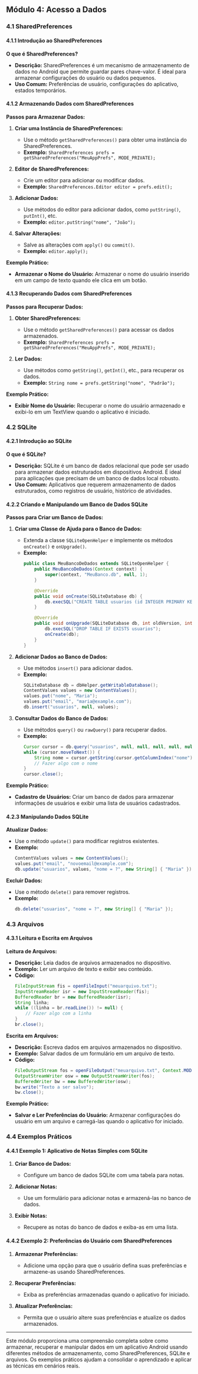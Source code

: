 ## Módulo 4: Acesso a Dados

### 4.1 SharedPreferences

#### 4.1.1 Introdução ao SharedPreferences

**O que é SharedPreferences?**
- **Descrição:** SharedPreferences é um mecanismo de armazenamento de dados no Android que permite guardar pares chave-valor. É ideal para armazenar configurações do usuário ou dados pequenos.
- **Uso Comum:** Preferências de usuário, configurações do aplicativo, estados temporários.

#### 4.1.2 Armazenando Dados com SharedPreferences

**Passos para Armazenar Dados:**
1. **Criar uma Instância de SharedPreferences:**
   - Use o método `getSharedPreferences()` para obter uma instância do SharedPreferences.
   - **Exemplo:** `SharedPreferences prefs = getSharedPreferences("MeuAppPrefs", MODE_PRIVATE);`

2. **Editor de SharedPreferences:**
   - Crie um editor para adicionar ou modificar dados.
   - **Exemplo:** `SharedPreferences.Editor editor = prefs.edit();`

3. **Adicionar Dados:**
   - Use métodos do editor para adicionar dados, como `putString()`, `putInt()`, etc.
   - **Exemplo:** `editor.putString("nome", "João");`

4. **Salvar Alterações:**
   - Salve as alterações com `apply()` ou `commit()`.
   - **Exemplo:** `editor.apply();`

**Exemplo Prático:**
- **Armazenar o Nome do Usuário:** Armazenar o nome do usuário inserido em um campo de texto quando ele clica em um botão.

#### 4.1.3 Recuperando Dados com SharedPreferences

**Passos para Recuperar Dados:**
1. **Obter SharedPreferences:**
   - Use o método `getSharedPreferences()` para acessar os dados armazenados.
   - **Exemplo:** `SharedPreferences prefs = getSharedPreferences("MeuAppPrefs", MODE_PRIVATE);`

2. **Ler Dados:**
   - Use métodos como `getString()`, `getInt()`, etc., para recuperar os dados.
   - **Exemplo:** `String nome = prefs.getString("nome", "Padrão");`

**Exemplo Prático:**
- **Exibir Nome do Usuário:** Recuperar o nome do usuário armazenado e exibi-lo em um TextView quando o aplicativo é iniciado.

### 4.2 SQLite

#### 4.2.1 Introdução ao SQLite

**O que é SQLite?**
- **Descrição:** SQLite é um banco de dados relacional que pode ser usado para armazenar dados estruturados em dispositivos Android. É ideal para aplicações que precisam de um banco de dados local robusto.
- **Uso Comum:** Aplicativos que requerem armazenamento de dados estruturados, como registros de usuário, histórico de atividades.

#### 4.2.2 Criando e Manipulando um Banco de Dados SQLite

**Passos para Criar um Banco de Dados:**
1. **Criar uma Classe de Ajuda para o Banco de Dados:**
   - Extenda a classe `SQLiteOpenHelper` e implemente os métodos `onCreate()` e `onUpgrade()`.
   - **Exemplo:**
     ```java
     public class MeuBancoDeDados extends SQLiteOpenHelper {
         public MeuBancoDeDados(Context context) {
             super(context, "MeuBanco.db", null, 1);
         }

         @Override
         public void onCreate(SQLiteDatabase db) {
             db.execSQL("CREATE TABLE usuarios (id INTEGER PRIMARY KEY, nome TEXT, email TEXT)");
         }

         @Override
         public void onUpgrade(SQLiteDatabase db, int oldVersion, int newVersion) {
             db.execSQL("DROP TABLE IF EXISTS usuarios");
             onCreate(db);
         }
     }
     ```

2. **Adicionar Dados ao Banco de Dados:**
   - Use métodos `insert()` para adicionar dados.
   - **Exemplo:**
     ```java
     SQLiteDatabase db = dbHelper.getWritableDatabase();
     ContentValues values = new ContentValues();
     values.put("nome", "Maria");
     values.put("email", "maria@example.com");
     db.insert("usuarios", null, values);
     ```

3. **Consultar Dados do Banco de Dados:**
   - Use métodos `query()` ou `rawQuery()` para recuperar dados.
   - **Exemplo:**
     ```java
     Cursor cursor = db.query("usuarios", null, null, null, null, null, null);
     while (cursor.moveToNext()) {
         String nome = cursor.getString(cursor.getColumnIndex("nome"));
         // Fazer algo com o nome
     }
     cursor.close();
     ```

**Exemplo Prático:**
- **Cadastro de Usuários:** Criar um banco de dados para armazenar informações de usuários e exibir uma lista de usuários cadastrados.

#### 4.2.3 Manipulando Dados SQLite

**Atualizar Dados:**
- Use o método `update()` para modificar registros existentes.
- **Exemplo:**
  ```java
  ContentValues values = new ContentValues();
  values.put("email", "novoemail@example.com");
  db.update("usuarios", values, "nome = ?", new String[] { "Maria" });
  ```

**Excluir Dados:**
- Use o método `delete()` para remover registros.
- **Exemplo:**
  ```java
  db.delete("usuarios", "nome = ?", new String[] { "Maria" });
  ```

### 4.3 Arquivos

#### 4.3.1 Leitura e Escrita em Arquivos

**Leitura de Arquivos:**
- **Descrição:** Leia dados de arquivos armazenados no dispositivo.
- **Exemplo:** Ler um arquivo de texto e exibir seu conteúdo.
- **Código:**
  ```java
  FileInputStream fis = openFileInput("meuarquivo.txt");
  InputStreamReader isr = new InputStreamReader(fis);
  BufferedReader br = new BufferedReader(isr);
  String linha;
  while ((linha = br.readLine()) != null) {
      // Fazer algo com a linha
  }
  br.close();
  ```

**Escrita em Arquivos:**
- **Descrição:** Escreva dados em arquivos armazenados no dispositivo.
- **Exemplo:** Salvar dados de um formulário em um arquivo de texto.
- **Código:**
  ```java
  FileOutputStream fos = openFileOutput("meuarquivo.txt", Context.MODE_PRIVATE);
  OutputStreamWriter osw = new OutputStreamWriter(fos);
  BufferedWriter bw = new BufferedWriter(osw);
  bw.write("Texto a ser salvo");
  bw.close();
  ```

**Exemplo Prático:**
- **Salvar e Ler Preferências do Usuário:** Armazenar configurações do usuário em um arquivo e carregá-las quando o aplicativo for iniciado.

### 4.4 Exemplos Práticos

#### 4.4.1 Exemplo 1: Aplicativo de Notas Simples com SQLite

1. **Criar Banco de Dados:**
   - Configure um banco de dados SQLite com uma tabela para notas.

2. **Adicionar Notas:**
   - Use um formulário para adicionar notas e armazená-las no banco de dados.

3. **Exibir Notas:**
   - Recupere as notas do banco de dados e exiba-as em uma lista.

#### 4.4.2 Exemplo 2: Preferências do Usuário com SharedPreferences

1. **Armazenar Preferências:**
   - Adicione uma opção para que o usuário defina suas preferências e armazene-as usando SharedPreferences.

2. **Recuperar Preferências:**
   - Exiba as preferências armazenadas quando o aplicativo for iniciado.

3. **Atualizar Preferências:**
   - Permita que o usuário altere suas preferências e atualize os dados armazenados.

---

Este módulo proporciona uma compreensão completa sobre como armazenar, recuperar e manipular dados em um aplicativo Android usando diferentes métodos de armazenamento, como SharedPreferences, SQLite e arquivos. Os exemplos práticos ajudam a consolidar o aprendizado e aplicar as técnicas em cenários reais.
